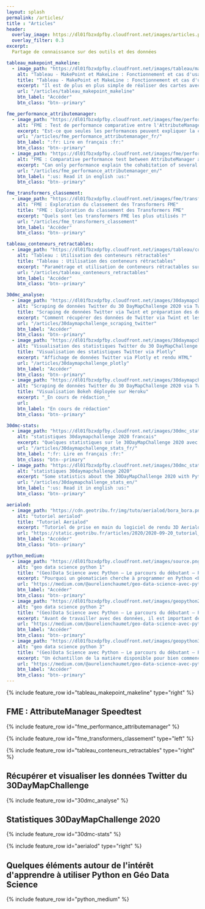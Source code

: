 ```yaml
---
layout: splash
permalink: /articles/
title : "Articles"  
header:
  overlay_image: https://dl01fbzxdpfby.cloudfront.net/images/articles.png
  overlay_filter: 0.3
excerpt:
  Partage de connaissance sur des outils et des données

tableau_makepoint_makeline:
  - image_path: "https://dl01fbzxdpfby.cloudfront.net/images/tableau/makepoint_makeline/tableau_makepoint_makeline.png"
    alt: "Tableau - MakePoint et MakeLine : Fonctionnement et cas d'usage"
    title: "Tableau - MakePoint et MakeLine : Fonctionnement et cas d'usage"
    excerpt: "Il est de plus en plus simple de réaliser des cartes avec Tableau, et ces nouvelles fonctions permettent de nouveaux horizons"
    url: "/articles/tableau_makepoint_makeline"
    btn_label: "Accéder"
    btn_class: "btn--primary"

fme_performance_attributemanager:
  - image_path: "https://dl01fbzxdpfby.cloudfront.net/images/fme/performance_attributemanager/fme_lizard_perf.png"
    alt: "FME : Test de performance comparative entre l'AttributeManager et certains transformers équivalents"
    excerpt: "Est-ce que seules les performances peuvent expliquer la cohabitation de plusieurs transformers FME équivalents ?"
    url: "/articles/fme_performance_attributemanager_fr/"
    btn_label: ":fr: Lire en français :fr:"
    btn_class: "btn--primary"
  - image_path: "https://dl01fbzxdpfby.cloudfront.net/images/fme/performance_attributemanager/fme_lizard_perf.png"
    alt: "FME : Comparative performance test between AttributeManager and some equivalent transformers"
    excerpt: "Can only performance explain the cohabitation of several equivalent FME transformers ?"
    url: "/articles/fme_performance_attributemanager_en/"
    btn_label: ":us: Read it in english :us:"
    btn_class: "btn--primary"

fme_transformers_classement:
  - image_path: "https://dl01fbzxdpfby.cloudfront.net/images/fme/transformers_ranking/fme_lizard_trophy.jpg"
    alt: "FME : Exploration du classement des Transformers FME"
    title: "FME : Exploration du classement des Transformers FME"
    excerpt: "Quels sont les transformers FME les plus utilisés ?"
    url: "/articles/fme_transformers_classement"
    btn_label: "Accéder"
    btn_class: "btn--primary"

tableau_conteneurs_retractables:
  - image_path: "https://dl01fbzxdpfby.cloudfront.net/images/tableau/conteneur_retractable/conteneurs_retractables.png"
    alt: "Tableau : Utilisation des conteneurs rétractables"
    title: "Tableau : Utilisation des conteneurs rétractables"
    excerpt: "Paramétrage et utilisation de conteneurs rétractables sur Tableau"
    url: "/articles/tableau_conteneurs_retractables"
    btn_label: "Accéder"
    btn_class: "btn--primary"

30dmc_analyse:
  - image_path: "https://dl01fbzxdpfby.cloudfront.net/images/30daymapchallenge_stats_coulisses/tweets_sortie_import.png"
    alt: "Scraping de données Twitter du 30 DayMapChallenge 2020 via Twint et préparation via Pandas"
    title: "Scraping de données Twitter via Twint et préparation des données via Pandas"
    excerpt: "Comment récupérer des données de Twitter via Twint et les préparer via Pandas"
    url: "/articles/30daymapchallenge_scraping_twitter"
    btn_label: "Accéder"
    btn_class: "btn--primary"
  - image_path: "https://dl01fbzxdpfby.cloudfront.net/images/30daymapchallenge_stats_coulisses/tweets_plotly.png"
    alt: "Visualisation des statistiques Twitter du 30 DayMapChallenge 2020 via Plotly"
    title: "Visualisation des statistiques Twitter via Plotly"
    excerpt: "Affichage de données Twitter via Plotly et rendu HTML"
    url: "/articles/30daymapchallenge_plotly"
    btn_label: "Accéder"
    btn_class: "btn--primary"  
  - image_path: "https://dl01fbzxdpfby.cloudfront.net/images/30daymapchallenge_stats_coulisses/tweets_bokeh.png"
    alt: "Scraping de données Twitter du 30 DayMapChallenge 2020 via Twint et préparation via Pandas"
    title: "Visualisation Bokeh déployée sur Heroku"
    excerpt: "_En cours de rédaction_"
    url: 
    btn_label: "En cours de rédaction"
    btn_class: "btn--primary"

30dmc-stats:
  - image_path: "https://dl01fbzxdpfby.cloudfront.net/images/30dmc_stats_header_sd.png"
    alt: "statistiques 30daymapchallenge 2020 francais"
    excerpt: "Quelques statistiques sur le 30DayMapChallenge 2020 avec Python"
    url: "/articles/30daymapchallenge_stats_fr/"
    btn_label: ":fr: Lire en français :fr:"
    btn_class: "btn--primary"
  - image_path: "https://dl01fbzxdpfby.cloudfront.net/images/30dmc_stats_header_sd.png"
    alt: "statistiques 30daymapchallenge 2020"
    excerpt: "Some statistics about the 30DayMapChallenge 2020 with Python"
    url: "/articles/30daymapchallenge_stats_en/"
    btn_label: ":us: Read it in english :us:"
    btn_class: "btn--primary"

aerialod:
  - image_path: "https://cdn.geotribu.fr/img/tuto/aerialod/bora_bora.png"
    alt: "tutoriel aerialod"
    title: "Tutoriel Aerialod"
    excerpt: "Tutoriel de prise en main du logiciel de rendu 3D Aerialod <br />**_Publié à l'origine sur le site de [Geotribu](https://static.geotribu.fr)_**"
    url: "https://static.geotribu.fr/articles/2020/2020-09-20_tutorial_aerialod/"
    btn_label: "Accéder"
    btn_class: "btn--primary"

python_medium:
  - image_path: "https://dl01fbzxdpfby.cloudfront.net/images/source.png"
    alt: "geo data science python 1"
    title: "(Geo)Data Science avec Python — Le parcours du débutant — Partie 1"
    excerpt: "Pourquoi un géomaticien cherche à programmer en Python <br />**_Publié à l'origine sur [Medium](https://medium.com/@aurelienchaumet)_**"
    url: "https://medium.com/@aurelienchaumet/geo-data-science-avec-python-le-parcours-du-d%C3%A9butant-partie-1-int%C3%A9r%C3%AAts-12dc7b260fa9"
    btn_label: "Accéder"
    btn_class: "btn--primary"
  - image_path: "https://dl01fbzxdpfby.cloudfront.net/images/geopython2.png"
    alt: "geo data science python 2"
    title: "(Geo)Data Science avec Python — Le parcours du débutant — Partie 2 — Environnement de travail "
    excerpt: "Avant de travailler avec des données, il est important de posséder les bons outils !<br />**_Publié à l'origine sur [Medium](https://medium.com/@aurelienchaumet)_**"
    url: "https://medium.com/@aurelienchaumet/geo-data-science-avec-python-le-parcours-du-d%C3%A9butant-partie-2-environnement-de-travail-e26fceeafd8a"
    btn_label: "Accéder"
    btn_class: "btn--primary"
  - image_path: "https://dl01fbzxdpfby.cloudfront.net/images/geopython3.png"
    alt: "geo data science python 3"
    title: "(Geo)Data Science avec Python — Le parcours du débutant — Partie 3 — Ressources"
    excerpt: "Un échantillon de la matière disponible pour bien commencer avec le travail des données sur Python <br />**_Publié à l'origine sur [Medium](https://medium.com/@aurelienchaumet)_**"
    url: "https://medium.com/@aurelienchaumet/geo-data-science-avec-python-le-parcours-du-d%C3%A9butant-partie-3-ressources-df4988dc7e45"
    btn_label: "Accéder"
    btn_class: "btn--primary"
---
```


{% include feature_row id="tableau_makepoint_makeline" type="right" %}

## FME : AttributeManager Speedtest

{% include feature_row id="fme_performance_attributemanager" %}

{% include feature_row id="fme_transformers_classement" type="left" %}

{% include feature_row id="tableau_conteneurs_retractables" type="right" %}

## Récupérer et visualiser les données Twitter du 30DayMapChallenge

{% include feature_row id="30dmc_analyse" %}

## Statistiques 30DayMapChallenge 2020

{% include feature_row id="30dmc-stats" %}

{% include feature_row id="aerialod" type="right" %}

## Quelques éléments autour de l'intérêt d'apprendre à utiliser Python en Géo Data Science

{% include feature_row id="python_medium" %}
